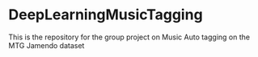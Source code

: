 # DeepLearningMusicTagging
This is the repository for the group project on Music Auto tagging on the MTG Jamendo dataset
